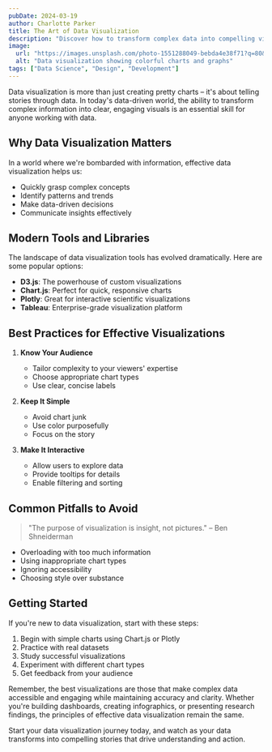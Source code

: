 ```yaml
---
pubDate: 2024-03-19
author: Charlotte Parker
title: The Art of Data Visualization
description: "Discover how to transform complex data into compelling visual stories. Learn about modern visualization techniques, tools, and best practices that make your data speak volumes."
image:
  url: "https://images.unsplash.com/photo-1551288049-bebda4e38f71?q=80&w=2787&auto=format&fit=crop&ixlib=rb-4.0.3&ixid=M3wxMjA3fDB8MHxwaG90by1wYWdlfHx8fGVufDB8fHx8fA%3D%3D"
  alt: "Data visualization showing colorful charts and graphs"
tags: ["Data Science", "Design", "Development"]
---
```


Data visualization is more than just creating pretty charts – it's about telling stories through data. In today's data-driven world, the ability to transform complex information into clear, engaging visuals is an essential skill for anyone working with data.

## Why Data Visualization Matters

In a world where we're bombarded with information, effective data visualization helps us:
- Quickly grasp complex concepts
- Identify patterns and trends
- Make data-driven decisions
- Communicate insights effectively

## Modern Tools and Libraries

The landscape of data visualization tools has evolved dramatically. Here are some popular options:

- **D3.js**: The powerhouse of custom visualizations
- **Chart.js**: Perfect for quick, responsive charts
- **Plotly**: Great for interactive scientific visualizations
- **Tableau**: Enterprise-grade visualization platform

## Best Practices for Effective Visualizations

1. **Know Your Audience**
   - Tailor complexity to your viewers' expertise
   - Choose appropriate chart types
   - Use clear, concise labels

2. **Keep It Simple**
   - Avoid chart junk
   - Use color purposefully
   - Focus on the story

3. **Make It Interactive**
   - Allow users to explore data
   - Provide tooltips for details
   - Enable filtering and sorting

## Common Pitfalls to Avoid

> "The purpose of visualization is insight, not pictures." – Ben Shneiderman

- Overloading with too much information
- Using inappropriate chart types
- Ignoring accessibility
- Choosing style over substance

## Getting Started

If you're new to data visualization, start with these steps:

1. Begin with simple charts using Chart.js or Plotly
2. Practice with real datasets
3. Study successful visualizations
4. Experiment with different chart types
5. Get feedback from your audience

Remember, the best visualizations are those that make complex data accessible and engaging while maintaining accuracy and clarity. Whether you're building dashboards, creating infographics, or presenting research findings, the principles of effective data visualization remain the same.

Start your data visualization journey today, and watch as your data transforms into compelling stories that drive understanding and action.
